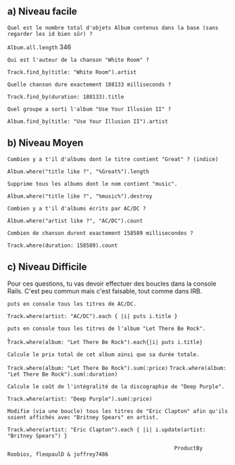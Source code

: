 ## a) Niveau facile

    Quel est le nombre total d'objets Album contenus dans la base (sans regarder les id bien sûr) ?
`Album.all.length`
346

    Qui est l'auteur de la chanson "White Room" ?
`Track.find_by(title: "White Room").artist`
    
    Quelle chanson dure exactement 188133 milliseconds ?
`Track.find_by(duration: 188133).title`

    Quel groupe a sorti l'album "Use Your Illusion II" ?
`Album.find_by(title: "Use Your Illusion II").artist`

## b) Niveau Moyen

    Combien y a t'il d'albums dont le titre contient "Great" ? (indice)
`Album.where("title like ?", "%Great%").length`

    Supprime tous les albums dont le nom contient "music".
`Album.where("title like ?", "%music%").destroy`

    Combien y a t'il d'albums écrits par AC/DC ?
`̀Album.where("artist like ?", "AC/DC").count`

    Combien de chanson durent exactement 158589 millisecondes ?
`Track.where(duration: 158589).count`

## c) Niveau Difficile

Pour ces questions, tu vas devoir effectuer des boucles dans la console Rails. C'est peu commun mais c'est faisable, tout comme dans IRB.

    puts en console tous les titres de AC/DC.
`Track.where(artist: "AC/DC").each { |i| puts i.title }`

    puts en console tous les titres de l'album "Let There Be Rock".
̀̀`Track.where(album: "Let There Be Rock").each{|i| puts i.title}`

    Calcule le prix total de cet album ainsi que sa durée totale.
`Track.where(album: "Let There Be Rock").sum(:price)`
`Track.where(album: "Let There Be Rock").sum(:duration)`
    
    Calcule le coût de l'intégralité de la discographie de "Deep Purple".
`Track.where(artist: "Deep Purple").sum(:price)`

    Modifie (via une boucle) tous les titres de "Eric Clapton" afin qu'ils soient affichés avec "Britney Spears" en artist.
`Track.where(artist: "Eric Clapton").each { |i| i.update(artist: "Britney Spears") }`

    
                                                         ProductBy Roobios, fleopaulD & joffrey7486